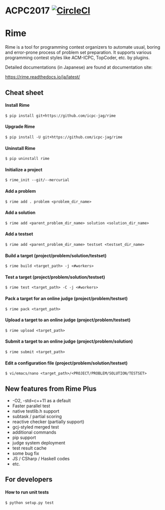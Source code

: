 # ACPC2017 [![CircleCI](https://circleci.com/gh/satellitex/acpc2017/tree/master.svg?style=shield&circle-token=70b5b30e6f74f12a996aa2fd69abd69f1a01ec19)](https://circleci.com/gh/satellitex/acpc2017/tree/master)

Rime
====

Rime is a tool for programming contest organizers to automate usual, boring and error-prone process of problem set preparation.
It supports various programming contest styles like ACM-ICPC, TopCoder, etc. by plugins.

Detailed documentations (in Japanese) are found at documentation site:

https://rime.readthedocs.io/ja/latest/


Cheat sheet
-----------

#### Install Rime

```
$ pip install git+https://github.com/icpc-jag/rime
```

#### Upgrade Rime

```
$ pip install -U git+https://github.com/icpc-jag/rime
```

#### Uninstall Rime

```
$ pip uninstall rime
```

#### Initialize a project

```
$ rime_init --git/--mercurial
```

#### Add a problem

```
$ rime add . problem <problem_dir_name>
```

#### Add a solution

```
$ rime add <parent_problem_dir_name> solution <solution_dir_name>
```

#### Add a testset

```
$ rime add <parent_problem_dir_name> testset <testset_dir_name>
```

#### Build a target (project/problem/solution/testset)

```
$ rime build <target_path> -j <#workers>
```

#### Test a target (project/problem/solution/testset)

```
$ rime test <target_path> -C -j <#workers>
```

#### Pack a target for an online judge (project/problem/testset)

```
$ rime pack <target_path>
```

#### Upload a target to an online judge (project/problem/testset)

```
$ rime upload <target_path>
```

#### Submit a target to an online judge (project/problem/solution)

```
$ rime submit <target_path>
```

#### Edit a configuration file (project/problem/solution/testset)

```
$ vi/emacs/nano <target_path>/<PROJECT/PROBLEM/SOLUTION/TESTSET>
```


New features from Rime Plus
---------------------------

* -O2, -std=c++11 as a default
* Faster parallel test
* native testlib.h support
* subtask / partial scoring
* reactive checker (partially support)
* gcj-styled merged test
* additional commands
* pip support
* judge system deployment
* test result cache
* some bug fix
* JS / CSharp / Haskell codes
* etc.


For developers
--------------

#### How to run unit tests

```
$ python setup.py test
```
